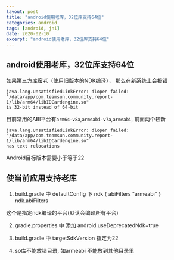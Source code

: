 ```yaml
---
layout: post
title: "android使用老库，32位库支持64位"
categories: android
tags: [android, jni]
date: 2020-02-10
excerpt: "android使用老库，32位库支持64位"
---
```


## android使用老库，32位库支持64位
如果第三方库蛮老（使用旧版本的NDK编译）， 那么在新系统上会报错

    java.lang.UnsatisfiedLinkError: dlopen failed: 
    "/data/app/com.teamsun.community.report-1/lib/arm64/libIDCardengine.so"
    is 32-bit instead of 64-bit

目前常用的ABI平台有`arm64-v8a`,`armeabi-v7a`,`armeabi`, 前面两个较新

    java.lang.UnsatisfiedLinkError: dlopen failed: 
    "/data/app/com.teamsun.community.report-1/lib/arm64/libIDCardengine.so"
    has text relocations

Android目标版本需要小于等于22

## 使当前应用支持老库

1. build.gradle 中 defaultConfig 下 
    ndk {
            abiFilters "armeabi"
    }
    ndk.abiFilters

这个是指定ndk编译的平台(默认会编译所有平台)

2. gradle.properties 中 添加
    android.useDeprecatedNdk=true

3. build.gradle 中 targetSdkVersion 指定为22

4. so库不能放错目录, 如armeabi 不能放到其他目录里
